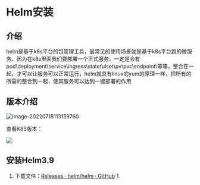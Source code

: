 # Helm安装

## 介绍

 helm是基于k8s平台的包管理工具，最常见的使用场景就是基于k8s平台跑的微服务，因为在k8s里面我们要部署一个正式服务，一定是会有pod\deployment\service\ingress\statefulset\pv\pvc\endpoint\等等，整合在一起，才可以让服务可以正常运行，helm就具有linux的yum的原理一样，把所有的所需的整合到一起，使其服务可以达到一键部署的作用

## 版本介绍

![image-20220718113159760](https://mynotepicbed.oss-cn-beijing.aliyuncs.com/img/image-20220718113159760.png)

查看K8S版本：

![](https://mynotepicbed.oss-cn-beijing.aliyuncs.com/img/image-20220718113231372.png)

## 安装Helm3.9

1. 下载文件：[Releases · helm/helm · GitHub](https://github.com/helm/helm/releases)
   1. 